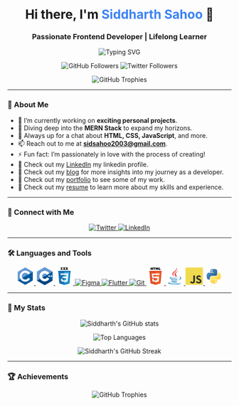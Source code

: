 <h1 align="center">Hi there, I'm <span style="color: #3b82f6;">Siddharth Sahoo</span> 👋</h1>
<h3 align="center">Passionate Frontend Developer | Lifelong Learner</h3>

<p align="center">
  <img src="https://readme-typing-svg.herokuapp.com?color=%2336BCF7&size=24&center=true&vCenter=true&lines=Building+beautiful+web+experiences;Lover+of+clean+and+elegant+code" alt="Typing SVG">
</p>

<p align="center">
  <img src="https://img.shields.io/github/followers/siddharthsahoo?label=Follow%20me&style=social" alt="GitHub Followers">
  <img src="https://img.shields.io/twitter/follow/Siddharth736364?label=Follow%20me&style=social" alt="Twitter Followers">
</p>

<p align="center">
  <img src="https://github-profile-trophy.vercel.app/?username=siddharthsahoo&theme=onestar&row=1&column=7" alt="GitHub Trophies">
</p>

---

### 🌟 About Me

- 🔭 I’m currently working on **exciting personal projects**.
- 🌱 Diving deep into the **MERN Stack** to expand my horizons.
- 💬 Always up for a chat about **HTML, CSS, JavaScript**, and more.
- 📫 Reach out to me at **sidsahoo2003@gmail.com**.
- ⚡ Fun fact: I’m passionately in love with the process of creating!
- 📝 Check out my [LinkedIn](https://www.linkedin.com/in/siddharth-sahoo-527b601ba/) my linkedin profile.
- 📝 Check out my [blog](https://siddharthsahoo.hashnode.dev) for more insights into my journey as a developer.
- 📝 Check out my [portfolio](https://siddharthsahoo.netlify.app) to see some of my work.
- 📝 Check out my [resume](https://siddharthsahoo.netlify.ap/resume) to learn more about my skills and experience.


---

### 🔗 Connect with Me

<p align="center">
  <a href="https://twitter.com/Siddharth736364" target="_blank">
    <img src="https://img.shields.io/badge/Twitter-1DA1F2?style=for-the-badge&logo=twitter&logoColor=white" alt="Twitter">
  </a>
  <a href="https://www.linkedin.com/in/siddharth-sahoo-527b601ba/" target="_blank">
    <img src="https://img.shields.io/badge/LinkedIn-0077B5?style=for-the-badge&logo=linkedin&logoColor=white" alt="LinkedIn">
  </a>
  <!--
  <a href="https://www.linkedin.com/in/siddharth-sahoo-527b601ba/" target="_blank">
    <img src="https://img.shields.io/badge/LinkedIn-0077B5?style=for-the-badge&logo=linkedin&logoColor=white" alt="LinkedIn">
  </a>
  -->
</p>

---

### 🛠 Languages and Tools

<p align="center">
  <a href="https://www.cprogramming.com/" target="_blank" rel="noreferrer">
    <img src="https://raw.githubusercontent.com/devicons/devicon/master/icons/c/c-original.svg" alt="C" width="40" height="40"/>
  </a>
  <a href="https://www.w3schools.com/cpp/" target="_blank" rel="noreferrer">
    <img src="https://raw.githubusercontent.com/devicons/devicon/master/icons/cplusplus/cplusplus-original.svg" alt="C++" width="40" height="40"/>
  </a>
  <a href="https://www.w3schools.com/css/" target="_blank" rel="noreferrer">
    <img src="https://raw.githubusercontent.com/devicons/devicon/master/icons/css3/css3-original-wordmark.svg" alt="CSS3" width="40" height="40"/>
  </a>
  <a href="https://www.figma.com/" target="_blank" rel="noreferrer">
    <img src="https://www.vectorlogo.zone/logos/figma/figma-icon.svg" alt="Figma" width="40" height="40"/>
  </a>
  <a href="https://flutter.dev" target="_blank" rel="noreferrer">
    <img src="https://www.vectorlogo.zone/logos/flutterio/flutterio-icon.svg" alt="Flutter" width="40" height="40"/>
  </a>
  <a href="https://git-scm.com/" target="_blank" rel="noreferrer">
    <img src="https://www.vectorlogo.zone/logos/git-scm/git-scm-icon.svg" alt="Git" width="40" height="40"/>
  </a>
  <a href="https://www.w3.org/html/" target="_blank" rel="noreferrer">
    <img src="https://raw.githubusercontent.com/devicons/devicon/master/icons/html5/html5-original-wordmark.svg" alt="HTML5" width="40" height="40"/>
  </a>
  <a href="https://www.java.com" target="_blank" rel="noreferrer">
    <img src="https://raw.githubusercontent.com/devicons/devicon/master/icons/java/java-original.svg" alt="Java" width="40" height="40"/>
  </a>
  <a href="https://developer.mozilla.org/en-US/docs/Web/JavaScript" target="_blank" rel="noreferrer">
    <img src="https://raw.githubusercontent.com/devicons/devicon/master/icons/javascript/javascript-original.svg" alt="JavaScript" width="40" height="40"/>
  </a>
  <a href="https://www.python.org" target="_blank" rel="noreferrer">
    <img src="https://raw.githubusercontent.com/devicons/devicon/master/icons/python/python-original.svg" alt="Python" width="40" height="40"/>
  </a>
</p>

---

### 🚀 My Stats

<p align="center">
  <img src="https://github-readme-stats.vercel.app/api?username=siddharthsahoo&show_icons=true&theme=radical" alt="Siddharth's GitHub stats">
</p>
<p align="center">
  <img src="https://github-readme-stats.vercel.app/api/top-langs/?username=siddharthsahoo&layout=compact&theme=radical" alt="Top Languages">
</p>

<p align="center">
  <img src="https://github-readme-streak-stats.herokuapp.com/?user=siddharthsahoo&theme=radical" alt="Siddharth's GitHub Streak">
</p>

---

### 🏆 Achievements

<p align="center">
  <img src="https://github-profile-trophy.vercel.app/?username=siddharthsahoo&theme=radical&no-frame=true&column=7" alt="GitHub Trophies">
</p>
